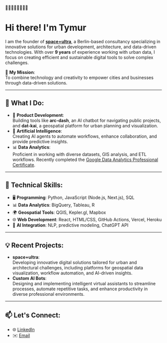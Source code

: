 👋👋👋👋👋👋👋👋
# Hi there! I'm Tymur

I am the founder of **[space+ultra](https://spaceplusultra.com)**, a Berlin-based consultancy specializing in innovative solutions for urban development, architecture, and data-driven technologies. With over **9 years** of experience working with urban data, I focus on creating efficient and sustainable digital tools to solve complex challenges.

🌟 **My Mission**:  
To combine technology and creativity to empower cities and businesses through data-driven solutions.

---

## 💼 What I Do:
- 🚀 **Product Development**:  
  Building tools like **arc-dash**, an AI chatbot for navigating public projects, and **dat-kai**, a geospatial platform for urban planning and visualization.
- 🤖 **Artificial Intelligence**:  
  Creating AI agents to automate workflows, enhance collaboration, and provide predictive insights.
- 📊 **Data Analytics**:  
  Proficient in working with diverse datasets, GIS analysis, and ETL workflows. Recently completed the [Google Data Analytics Professional Certificate](https://www.coursera.org/professional-certificates/google-data-analytics).

---

## 🚀 Technical Skills:
- 🖥️ **Programming**: Python, JavaScript (Node.js, Next.js), SQL
- 📊 **Data Analytics**: BigQuery, Tableau, R
- 🌍 **Geospatial Tools**: QGIS, Kepler.gl, Mapbox
- 🌐 **Web Development**: React, HTML/CSS, GitHub Actions, Vercel, Heroku
- 🤖 **AI Integration**: NLP, predictive modeling, ChatGPT API

---

## 💡 Recent Projects:
- **space+ultra**:  
  Developing innovative digital solutions tailored for urban and architectural challenges, including platforms for geospatial data visualization, workflow automation, and AI-driven insights.
- **Custom AI Bots**:  
  Designing and implementing intelligent virtual assistants to streamline processes, automate repetitive tasks, and enhance productivity in diverse professional environments.

---

## 📫 Let's Connect:
- 🌐 [LinkedIn](https://www.linkedin.com/in/ttsch)  
- ✉️ [Email](mailto:info@spaceplusultra.com)
